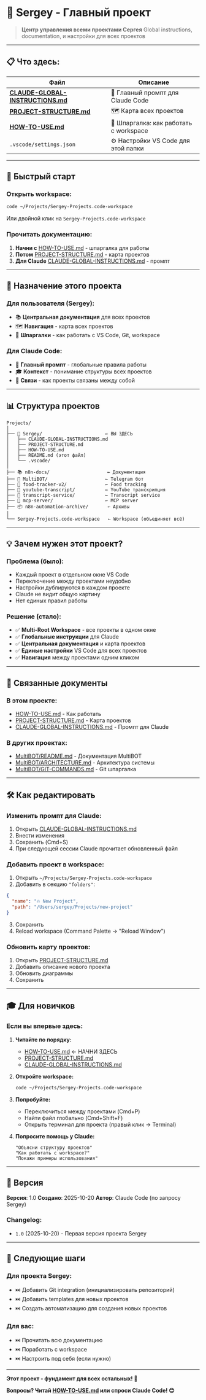 # 🎯 Sergey - Главный проект

> **Центр управления всеми проектами Сергея**
> Global instructions, documentation, и настройки для всех проектов

---

## 📋 Что здесь:

| Файл | Описание |
|------|----------|
| **[CLAUDE-GLOBAL-INSTRUCTIONS.md](CLAUDE-GLOBAL-INSTRUCTIONS.md)** | 🤖 Главный промпт для Claude Code |
| **[PROJECT-STRUCTURE.md](PROJECT-STRUCTURE.md)** | 🗺️ Карта всех проектов |
| **[HOW-TO-USE.md](HOW-TO-USE.md)** | 📖 Шпаргалка: как работать с workspace |
| `.vscode/settings.json` | ⚙️ Настройки VS Code для этой папки |

---

## 🚀 Быстрый старт

### Открыть workspace:

```bash
code ~/Projects/Sergey-Projects.code-workspace
```

Или двойной клик на `Sergey-Projects.code-workspace`

### Прочитать документацию:

1. **Начни с** [HOW-TO-USE.md](HOW-TO-USE.md) - шпаргалка для работы
2. **Потом** [PROJECT-STRUCTURE.md](PROJECT-STRUCTURE.md) - карта проектов
3. **Для Claude** [CLAUDE-GLOBAL-INSTRUCTIONS.md](CLAUDE-GLOBAL-INSTRUCTIONS.md) - промпт

---

## 🎯 Назначение этого проекта

### Для пользователя (Sergey):
- 📚 **Центральная документация** для всех проектов
- 🗺️ **Навигация** - карта всех проектов
- 📖 **Шпаргалки** - как работать с VS Code, Git, workspace

### Для Claude Code:
- 🤖 **Главный промпт** - глобальные правила работы
- 🎓 **Контекст** - понимание структуры всех проектов
- 🔗 **Связи** - как проекты связаны между собой

---

## 📊 Структура проектов

```
Projects/
│
├── 🎯 Sergey/                       ← ВЫ ЗДЕСЬ
│   ├── CLAUDE-GLOBAL-INSTRUCTIONS.md
│   ├── PROJECT-STRUCTURE.md
│   ├── HOW-TO-USE.md
│   ├── README.md (этот файл)
│   └── .vscode/
│
├── 📚 n8n-docs/                     ← Документация
├── 🤖 MultiBOT/                     ← Telegram бот
├── 🍎 food-tracker-v2/              ← Food tracking
├── 🎥 youtube-transcript/           ← YouTube транскрипция
├── 📝 transcript-service/           ← Transcript service
├── 🔌 mcp-server/                   ← MCP server
├── 📦 n8n-automation-archive/       ← Архивы
│
└── Sergey-Projects.code-workspace   ← Workspace (объединяет всё)
```

---

## 💡 Зачем нужен этот проект?

### Проблема (было):
- Каждый проект в отдельном окне VS Code
- Переключение между проектами неудобно
- Настройки дублируются в каждом проекте
- Claude не видит общую картину
- Нет единых правил работы

### Решение (стало):
- ✅ **Multi-Root Workspace** - все проекты в одном окне
- ✅ **Глобальные инструкции** для Claude
- ✅ **Центральная документация** и карта проектов
- ✅ **Единые настройки** VS Code для всех проектов
- ✅ **Навигация** между проектами одним кликом

---

## 🔗 Связанные документы

### В этом проекте:
- [HOW-TO-USE.md](HOW-TO-USE.md) - Как работать
- [PROJECT-STRUCTURE.md](PROJECT-STRUCTURE.md) - Карта проектов
- [CLAUDE-GLOBAL-INSTRUCTIONS.md](CLAUDE-GLOBAL-INSTRUCTIONS.md) - Промпт для Claude

### В других проектах:
- [MultiBOT/README.md](../MultiBOT/README.md) - Документация MultiBOT
- [MultiBOT/ARCHITECTURE.md](../MultiBOT/ARCHITECTURE.md) - Архитектура системы
- [MultiBOT/GIT-COMMANDS.md](../MultiBOT/GIT-COMMANDS.md) - Git шпаргалка

---

## 🛠️ Как редактировать

### Изменить промпт для Claude:

1. Открыть [CLAUDE-GLOBAL-INSTRUCTIONS.md](CLAUDE-GLOBAL-INSTRUCTIONS.md)
2. Внести изменения
3. Сохранить (Cmd+S)
4. При следующей сессии Claude прочитает обновленный файл

### Добавить проект в workspace:

1. Открыть `~/Projects/Sergey-Projects.code-workspace`
2. Добавить в секцию `"folders"`:
```json
{
  "name": "🔥 New Project",
  "path": "/Users/sergey/Projects/new-project"
}
```
3. Сохранить
4. Reload workspace (Command Palette → "Reload Window")

### Обновить карту проектов:

1. Открыть [PROJECT-STRUCTURE.md](PROJECT-STRUCTURE.md)
2. Добавить описание нового проекта
3. Обновить диаграммы
4. Сохранить

---

## 🎓 Для новичков

### Если вы впервые здесь:

1. **Читайте по порядку:**
   - [HOW-TO-USE.md](HOW-TO-USE.md) ← НАЧНИ ЗДЕСЬ
   - [PROJECT-STRUCTURE.md](PROJECT-STRUCTURE.md)
   - [CLAUDE-GLOBAL-INSTRUCTIONS.md](CLAUDE-GLOBAL-INSTRUCTIONS.md)

2. **Откройте workspace:**
   ```bash
   code ~/Projects/Sergey-Projects.code-workspace
   ```

3. **Попробуйте:**
   - Переключиться между проектами (Cmd+P)
   - Найти файл глобально (Cmd+Shift+F)
   - Открыть терминал для проекта (правый клик → Terminal)

4. **Попросите помощь у Claude:**
   ```
   "Объясни структуру проектов"
   "Как работать с workspace?"
   "Покажи примеры использования"
   ```

---

## 📝 Версия

**Версия**: 1.0
**Создано**: 2025-10-20
**Автор**: Claude Code (по запросу Sergey)

### Changelog:
- `1.0` (2025-10-20) - Первая версия проекта Sergey

---

## 🎯 Следующие шаги

### Для проекта Sergey:
- ⏭️ Добавить Git integration (инициализировать репозиторий)
- ⏭️ Добавить templates для новых проектов
- ⏭️ Создать автоматизацию для создания новых проектов

### Для вас:
- ⏭️ Прочитать всю документацию
- ⏭️ Поработать с workspace
- ⏭️ Настроить под себя (если нужно)

---

**Этот проект - фундамент для всех остальных! 🚀**

**Вопросы? Читай [HOW-TO-USE.md](HOW-TO-USE.md) или спроси Claude Code! 😊**
